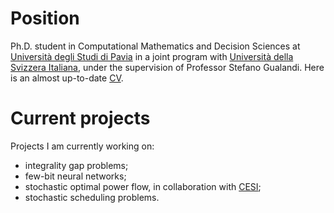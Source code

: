 # Position 

Ph.D. student in Computational Mathematics and Decision Sciences at [Università degli Studi di Pavia](https://web.unipv.it/) in a joint program with [Università della Svizzera Italiana](https://www.usi.ch/it), under the supervision of Professor Stefano Gualandi. Here is an almost up-to-date [CV](https://raw.githubusercontent.com/AmbrogioMB/AmbrogioMB.github.io/main/files/curriculum.pdf).

# Current projects

Projects I am currently working on:

* integrality gap problems;
* few-bit neural networks;
* stochastic optimal power flow, in collaboration with [CESI](https://www.cesi.it/);
* stochastic scheduling problems.

<!--- ## Teaching and Tutoring activity --->
<!--- panno --->
<!--- gabor --->
<!--- tutor per algebra e geometria --->


